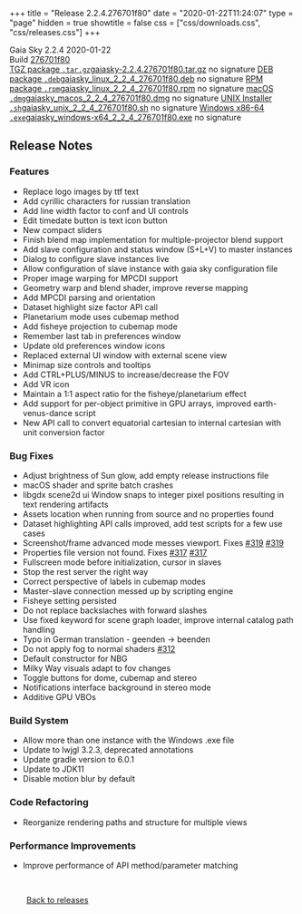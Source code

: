 +++
title = "Release 2.2.4.276701f80"
date = "2020-01-22T11:24:07"
type = "page"
hidden = true
showtitle = false
css = ["css/downloads.css", "css/releases.css"]
+++

<div class="download-container">
<div id="download-title">
<i class="gs-mdi-tag"></i>
Gaia Sky <span class="downloads-version">2.2.4</span> 
<time class="downloads-releasedate" datetime="2020-01-22T11:24:07" title="Published: 2020-01-22T11:24:07"><i class="gs-mdi-calendar"></i> 2020-01-22</time>
<div class="downloads-build">Build <a href='https://codeberg.org/gaiasky/gaiasky/commit/276701f80' target='_blank'>276701f80</a></div></div>
<div class="download-section">
<a href="https://gaia.ari.uni-heidelberg.de/gaiasky/releases/2.2.4.276701f80/gaiasky-2.2.4.276701f80.tar.gz" class="download-button"><i class="gs-mdi-zip-box icon-button"></i> TGZ package <code>.tar.gz</code><span class="download-sub">gaiasky-2.2.4.276701f80.tar.gz</span></a>
<span class="signature">no signature</span>
<a href="https://gaia.ari.uni-heidelberg.de/gaiasky/releases/2.2.4.276701f80/gaiasky_linux_2_2_4_276701f80.deb" class="download-button"><i class="gs-mdi-debian icon-button"></i> DEB package <code>.deb</code><span class="download-sub">gaiasky_linux_2_2_4_276701f80.deb</span></a>
<span class="signature">no signature</span>
<a href="https://gaia.ari.uni-heidelberg.de/gaiasky/releases/2.2.4.276701f80/gaiasky_linux_2_2_4_276701f80.rpm" class="download-button"><i class="gs-mdi-fedora icon-button"></i> RPM package <code>.rpm</code><span class="download-sub">gaiasky_linux_2_2_4_276701f80.rpm</span></a>
<span class="signature">no signature</span>
<a href="https://gaia.ari.uni-heidelberg.de/gaiasky/releases/2.2.4.276701f80/gaiasky_macos_2_2_4_276701f80.dmg" class="download-button"><i class="gs-fa6-brands-apple icon-button"></i> macOS <code>.dmg</code><span class="download-sub">gaiasky_macos_2_2_4_276701f80.dmg</span></a>
<span class="signature">no signature</span>
<a href="https://gaia.ari.uni-heidelberg.de/gaiasky/releases/2.2.4.276701f80/gaiasky_unix_2_2_4_276701f80.sh" class="download-button"><i class="gs-token-unix icon-button"></i> UNIX Installer <code>.sh</code><span class="download-sub">gaiasky_unix_2_2_4_276701f80.sh</span></a>
<span class="signature">no signature</span>
<a href="https://gaia.ari.uni-heidelberg.de/gaiasky/releases/2.2.4.276701f80/gaiasky_windows-x64_2_2_4_276701f80.exe" class="download-button"><i class="gs-fa6-brands-windows icon-button"></i> Windows x86-64 <code>.exe</code><span class="download-sub">gaiasky_windows-x64_2_2_4_276701f80.exe</span></a>
<span class="signature">no signature</span>
</div>
</div>

<section class="release-notes">

# Release Notes

### Features
- Replace logo images by ttf text 
- Add cyrillic characters for russian translation 
- Add line width factor to conf and UI controls 
- Edit timedate button is text icon button 
- New compact sliders 
- Finish blend map implementation for multiple-projector blend support 
- Add slave configuration and status window (S+L+V) to master instances 
- Dialog to configure slave instances live
- Allow configuration of slave instance with gaia sky configuration file 
- Proper image warping for MPCDI support 
- Geometry warp and blend shader, improve reverse mapping 
- Add MPCDI parsing and orientation 
- Dataset highlight size factor API call 
- Planetarium mode uses cubemap method 
- Add fisheye projection to cubemap mode 
- Remember last tab in preferences window 
- Update old preferences window icons 
- Replaced external UI window with external scene view
- Minimap size controls and tooltips 
- Add CTRL+PLUS/MINUS to increase/decrease the FOV 
- Add VR icon 
- Maintain a 1:1 aspect ratio for the fisheye/planetarium effect
- Add support for per-object primitive in GPU arrays, improved earth-venus-dance script 
- New API call to convert equatorial cartesian to internal cartesian with unit conversion factor 

### Bug Fixes
- Adjust brightness of Sun glow, add empty release instructions file 
- macOS shader and sprite batch crashes 
- libgdx scene2d ui Window snaps to integer pixel positions resulting in text rendering artifacts 
- Assets location when running from source and no properties found 
- Dataset highlighting API calls improved, add test scripts for a few use cases 
- Screenshot/frame advanced mode messes viewport. Fixes [#319](https://gitlab.com/langurmonkey/gaiasky/issues/319) [#319](https://gitlab.com/langurmonkey/gaiasky/issues/319) 
- Properties file version not found. Fixes [#317](https://gitlab.com/langurmonkey/gaiasky/issues/317) [#317](https://gitlab.com/langurmonkey/gaiasky/issues/317) 
- Fullscreen mode before initialization, cursor in slaves 
- Stop the rest server the right way 
- Correct perspective of labels in cubemap modes 
- Master-slave connection messed up by scripting engine 
- Fisheye setting persisted 
- Do not replace backslaches with forward slashes 
- Use fixed keyword for scene graph loader, improve internal catalog path handling 
- Typo in German translation - geenden -> beenden 
- Do not apply fog to normal shaders [#312](https://gitlab.com/langurmonkey/gaiasky/issues/312) 
- Default constructor for NBG 
- Milky Way visuals adapt to fov changes 
- Toggle buttons for dome, cubemap and stereo 
- Notifications interface background in stereo mode 
- Additive GPU VBOs 

### Build System
- Allow more than one instance with the Windows .exe file 
- Update to lwjgl 3.2.3, deprecated annotations 
- Update gradle version to 6.0.1 
- Update to JDK11
- Disable motion blur by default 

### Code Refactoring
- Reorganize rendering paths and structure for multiple views 

### Performance Improvements
- Improve performance of API method/parameter matching 
</section>


<p class="center-text" style="padding: 30px;"><a href="/downloads/releases"><i class="gs-mdi-arrow-left-bold-circle"></i> Back to releases</a>
</p>

